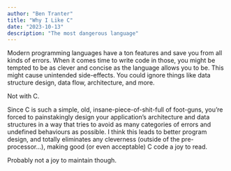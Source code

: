 ```yaml
---
author: "Ben Tranter"
title: "Why I Like C"
date: "2023-10-13"
description: "The most dangerous language"
---
```


Modern programming languages have a ton features and save you from all kinds of errors. When it comes time to write code in those, you might be tempted to be as clever and concise as the language allows you to be. This might cause unintended side-effects. You could ignore things like data structure design, data flow, architecture, and more.

Not with C.

Since C is such a simple, old, insane-piece-of-shit-full of foot-guns, you’re forced to painstakingly design your application’s architecture and data structures in a way that tries to avoid as many categories of errors and undefined behaviours as possible. I think this leads to better program design, and totally eliminates any cleverness (outside of the pre-processor...), making good (or even acceptable) C code a joy to read.

Probably not a joy to maintain though.
